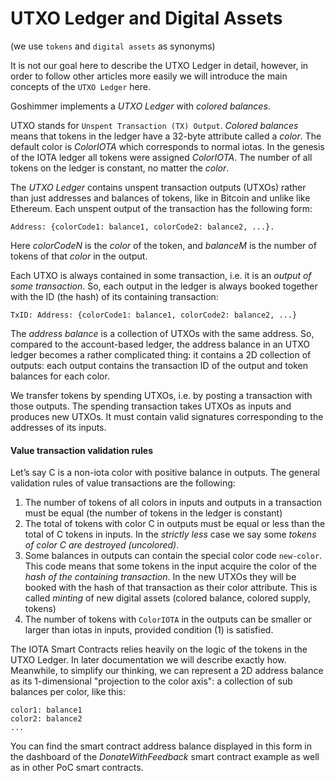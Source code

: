 # UTXO Ledger and Digital Assets

(we use `tokens` and `digital assets` as synonyms)

It is not our goal here to describe the UTXO Ledger in detail, however, in order
to follow other articles more easily we will introduce the main concepts of
the `UTXO Ledger` here.

Goshimmer implements a _UTXO Ledger_ with _colored balances_.

UTXO stands for `Unspent Transaction (TX) Output`. _Colored balances_ means that
tokens in the ledger have a 32-byte attribute called a _color_. The default
color is _ColorIOTA_ which corresponds to normal iotas. In the genesis of the
IOTA ledger all tokens were assigned _ColorIOTA_. The number of all tokens on
the ledger is constant, no matter the _color_.

The _UTXO Ledger_ contains unspent transaction outputs (UTXOs) rather than just
addresses and balances of tokens, like in Bitcoin and unlike like Ethereum.
Each unspent output of the transaction has the following form:

```
Address: {colorCode1: balance1, colorCode2: balance2, ...}. 
```

Here _colorCodeN_ is the _color_ of the token, and _balanceM_ is the number of
tokens of that _color_ in the output.

Each UTXO is always contained in some transaction, i.e. it is an _output of some
transaction_. So, each output in the ledger is always booked together with the
ID (the hash) of its containing transaction:

```
TxID: Address: {colorCode1: balance1, colorCode2: balance2, ...}
```

The _address balance_ is a collection of UTXOs with the same address. So,
compared to the account-based ledger, the address balance in an UTXO ledger
becomes a rather complicated thing: it contains a 2D collection of outputs: each
output contains the transaction ID of the output and token balances for each
color.

We transfer tokens by spending UTXOs, i.e. by posting a transaction with those
outputs. The spending transaction takes UTXOs as inputs and produces new UTXOs.
It must contain valid signatures corresponding to the addresses of its inputs.

#### Value transaction validation rules

Let’s say C is a non-iota color with positive balance in outputs. The general
validation rules of value transactions are the following:

1. The number of tokens of all colors in inputs and outputs in a transaction
   must be equal (the number of tokens in the ledger is constant)
2. The total of tokens with color C in outputs must be equal or less than the
   total of C tokens in inputs. In the _strictly less_ case we say some _tokens
   of color C are destroyed (uncolored)_.
3. Some balances in outputs can contain the special color code `new-color`. This
   code means that some tokens in the input acquire the color of the _hash of
   the containing transaction_. In the new UTXOs they will be booked with the
   hash of that transaction as their color attribute. This is called
   _minting_ of new digital assets (colored balance, colored supply, tokens)
4. The number of tokens with `ColorIOTA` in the outputs can be smaller or
   larger than iotas in inputs, provided condition (1) is satisfied.

The IOTA Smart Contracts relies heavily on the logic of the tokens in the UTXO Ledger. In later
documentation we will describe exactly how. Meanwhile, to simplify our thinking,
we can represent a 2D address balance as its 1-dimensional "projection to the
color axis": a collection of sub balances per color, like this:

```
color1: balance1
color2: balance2
...
``` 

You can find the smart contract address balance displayed in this form in the
dashboard of the _DonateWithFeedback_ smart contract example as well as in other
PoC smart contracts.
